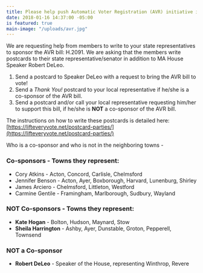 ```yaml
---
title: Please help push Automatic Voter Registration (AVR) initiative in MA
date: 2018-01-16 14:37:00 -05:00
is featured: true
main-image: "/uploads/avr.jpg"
---
```


We are requesting help from members to write to your state representatives to sponsor the AVR bill: H.2091. We are asking that the members write postcards to their state representative/senator in addition to MA House Speaker Robert DeLeo.

1. Send a postcard to Speaker DeLeo with a request to bring the AVR bill to vote! 
2. Send a *Thank You!* postcard to your local representative if he/she is a co-sponsor of the AVR bill.
3. Send a postcard and/or call your local representative requesting him/her to support this bill, if he/she is **NOT** a co-sponsor of the AVR bill.

The instructions on how to write these postcards is detailed here: [https://lifteveryvote.net/postcard-parties/](https://lifteveryvote.net/postcard-parties/)

Who is a co-sponsor and who is not in the neighboring towns -

### Co-sponsors - Towns they represent:
* Cory Atkins - Acton, Concord, Carlisle, Chelmsford
* Jennifer Benson - Acton, Ayer, Boxborough, Harvard, Lunenburg, Shirley
* James Arciero - Chelmsford, Littleton, Westford
* Carmine Gentile - Framingham, Marlborough, Sudbury, Wayland

### NOT Co-sponsors - Towns they represent:
* **Kate Hogan** - Bolton, Hudson, Maynard, Stow
* **Sheila Harrington** - Ashby, Ayer, Dunstable, Groton, Pepperell, Townsend

### NOT a Co-sponsor
* **Robert DeLeo** - Speaker of the House, representing Winthrop, Revere